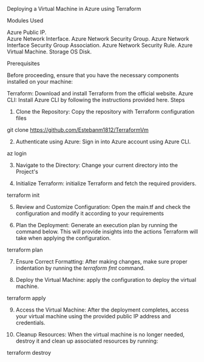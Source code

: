 Deploying a Virtual Machine in Azure using Terraform

Modules Used

Azure Public IP. <br>
Azure Network Interface. 
Azure Network Security Group.
Azure Network Interface Security
Group Association.
Azure Network Security Rule.
Azure Virtual Machine.
Storage OS Disk.

Prerequisites

Before proceeding, ensure that you have the necessary components installed on your machine:

Terraform: Download and install Terraform from the official website.
Azure CLI: Install Azure CLI by following the instructions provided here.
Steps

1. Clone the Repository: Copy the repository with Terraform configuration files

git clone https://github.com/Estebanm1812/TerraformVm

2. Authenticate using Azure: Sign in into Azure account using Azure CLI.

az login

3. Navigate to the Directory: Change your current directory into the Project's

4. Initialize Terraform: initialize Terraform and fetch the required providers.

terraform init

5. Review and Customize Configuration: Open the main.tf and check the configuration and modify it according to your requirements 

6. Plan the Deployment: Generate an execution plan by running the command below. This will provide insights into the actions Terraform will take when applying the configuration.

terraform plan

7. Ensure Correct Formatting: After making changes, make sure proper indentation by running the *terraform fmt* command.

8. Deploy the Virtual Machine: apply the configuration to deploy the virtual machine.

terraform apply

9. Access the Virtual Machine: After the deployment completes, access your virtual machine using the provided public IP address and credentials.

10. Cleanup Resources: When the virtual machine is no longer needed, destroy it and clean up associated resources by running:

terraform destroy
